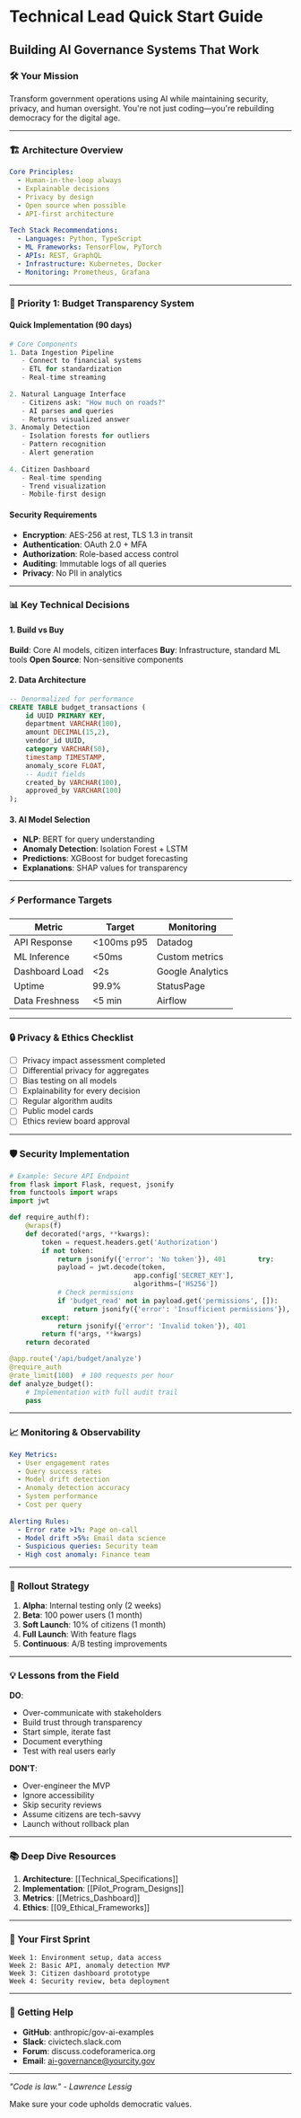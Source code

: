 # Technical Lead Quick Start Guide

## Building AI Governance Systems That Work

### 🛠️ Your Mission

Transform government operations using AI while maintaining security, privacy, and human oversight. You're not just coding—you're rebuilding democracy for the digital age.

---

### 🏗️ Architecture Overview

```yaml
Core Principles:
  - Human-in-the-loop always
  - Explainable decisions
  - Privacy by design
  - Open source when possible
  - API-first architecture
  
Tech Stack Recommendations:
  - Languages: Python, TypeScript
  - ML Frameworks: TensorFlow, PyTorch
  - APIs: REST, GraphQL
  - Infrastructure: Kubernetes, Docker
  - Monitoring: Prometheus, Grafana
```

---

### 🚀 Priority 1: Budget Transparency System

#### Quick Implementation (90 days)
```python
# Core Components
1. Data Ingestion Pipeline
   - Connect to financial systems
   - ETL for standardization
   - Real-time streaming
   
2. Natural Language Interface
   - Citizens ask: "How much on roads?"
   - AI parses and queries
   - Returns visualized answer   
3. Anomaly Detection
   - Isolation forests for outliers
   - Pattern recognition
   - Alert generation
   
4. Citizen Dashboard
   - Real-time spending
   - Trend visualization
   - Mobile-first design
```

#### Security Requirements
- **Encryption**: AES-256 at rest, TLS 1.3 in transit
- **Authentication**: OAuth 2.0 + MFA
- **Authorization**: Role-based access control
- **Auditing**: Immutable logs of all queries
- **Privacy**: No PII in analytics

---

### 📊 Key Technical Decisions

#### 1. Build vs Buy
**Build**: Core AI models, citizen interfaces
**Buy**: Infrastructure, standard ML tools
**Open Source**: Non-sensitive components

#### 2. Data Architecture
```sql
-- Denormalized for performance
CREATE TABLE budget_transactions (
    id UUID PRIMARY KEY,
    department VARCHAR(100),
    amount DECIMAL(15,2),
    vendor_id UUID,
    category VARCHAR(50),
    timestamp TIMESTAMP,
    anomaly_score FLOAT,
    -- Audit fields
    created_by VARCHAR(100),
    approved_by VARCHAR(100)
);
```
#### 3. AI Model Selection
- **NLP**: BERT for query understanding
- **Anomaly Detection**: Isolation Forest + LSTM
- **Predictions**: XGBoost for budget forecasting
- **Explanations**: SHAP values for transparency

---

### ⚡ Performance Targets

| Metric | Target | Monitoring |
|--------|--------|------------|
| API Response | <100ms p95 | Datadog |
| ML Inference | <50ms | Custom metrics |
| Dashboard Load | <2s | Google Analytics |
| Uptime | 99.9% | StatusPage |
| Data Freshness | <5 min | Airflow |

---

### 🔒 Privacy & Ethics Checklist

- [ ] Privacy impact assessment completed
- [ ] Differential privacy for aggregates
- [ ] Bias testing on all models
- [ ] Explainability for every decision
- [ ] Regular algorithm audits
- [ ] Public model cards
- [ ] Ethics review board approval

---

### 🛡️ Security Implementation

```python
# Example: Secure API Endpoint
from flask import Flask, request, jsonify
from functools import wraps
import jwt

def require_auth(f):
    @wraps(f)
    def decorated(*args, **kwargs):
        token = request.headers.get('Authorization')
        if not token:
            return jsonify({'error': 'No token'}), 401        try:
            payload = jwt.decode(token, 
                               app.config['SECRET_KEY'],
                               algorithms=['HS256'])
            # Check permissions
            if 'budget_read' not in payload.get('permissions', []):
                return jsonify({'error': 'Insufficient permissions'}), 403
        except:
            return jsonify({'error': 'Invalid token'}), 401
        return f(*args, **kwargs)
    return decorated

@app.route('/api/budget/analyze')
@require_auth
@rate_limit(100)  # 100 requests per hour
def analyze_budget():
    # Implementation with full audit trail
    pass
```

---

### 📈 Monitoring & Observability

```yaml
Key Metrics:
  - User engagement rates
  - Query success rates
  - Model drift detection
  - Anomaly detection accuracy
  - System performance
  - Cost per query
  
Alerting Rules:
  - Error rate >1%: Page on-call
  - Model drift >5%: Email data science
  - Suspicious queries: Security team
  - High cost anomaly: Finance team
```

---

### 🚦 Rollout Strategy

1. **Alpha**: Internal testing only (2 weeks)
2. **Beta**: 100 power users (1 month)
3. **Soft Launch**: 10% of citizens (1 month)
4. **Full Launch**: With feature flags
5. **Continuous**: A/B testing improvements
---

### 💡 Lessons from the Field

**DO**:
- Over-communicate with stakeholders
- Build trust through transparency
- Start simple, iterate fast
- Document everything
- Test with real users early

**DON'T**:
- Over-engineer the MVP
- Ignore accessibility
- Skip security reviews
- Assume citizens are tech-savvy
- Launch without rollback plan

---

### 📚 Deep Dive Resources

1. **Architecture**: [[Technical_Specifications]]
2. **Implementation**: [[Pilot_Program_Designs]]
3. **Metrics**: [[Metrics_Dashboard]]
4. **Ethics**: [[09_Ethical_Frameworks]]

---

### 🎯 Your First Sprint

```
Week 1: Environment setup, data access
Week 2: Basic API, anomaly detection MVP
Week 3: Citizen dashboard prototype
Week 4: Security review, beta deployment
```

---

### 🤝 Getting Help

- **GitHub**: anthropic/gov-ai-examples
- **Slack**: civictech.slack.com
- **Forum**: discuss.codeforamerica.org
- **Email**: ai-governance@yourcity.gov

---

*"Code is law." - Lawrence Lessig*

Make sure your code upholds democratic values.